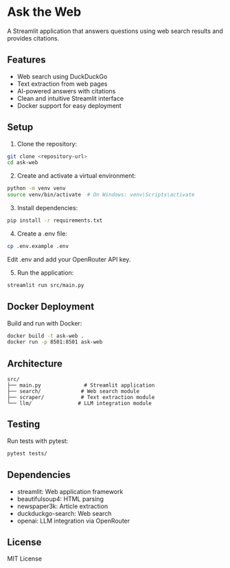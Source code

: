 # Ask the Web

A Streamlit application that answers questions using web search results and provides citations.

## Features

- Web search using DuckDuckGo
- Text extraction from web pages
- AI-powered answers with citations
- Clean and intuitive Streamlit interface
- Docker support for easy deployment

## Setup

1. Clone the repository:
```bash
git clone <repository-url>
cd ask-web
```

2. Create and activate a virtual environment:
```bash
python -m venv venv
source venv/bin/activate  # On Windows: venv\Scripts\activate
```

3. Install dependencies:
```bash
pip install -r requirements.txt
```

4. Create a .env file:
```bash
cp .env.example .env
```
Edit .env and add your OpenRouter API key.

5. Run the application:
```bash
streamlit run src/main.py
```

## Docker Deployment

Build and run with Docker:
```bash
docker build -t ask-web .
docker run -p 8501:8501 ask-web
```

## Architecture

```
src/
├── main.py              # Streamlit application
├── search/             # Web search module
├── scraper/            # Text extraction module
└── llm/               # LLM integration module
```

## Testing

Run tests with pytest:
```bash
pytest tests/
```

## Dependencies

- streamlit: Web application framework
- beautifulsoup4: HTML parsing
- newspaper3k: Article extraction
- duckduckgo-search: Web search
- openai: LLM integration via OpenRouter

## License

MIT License 